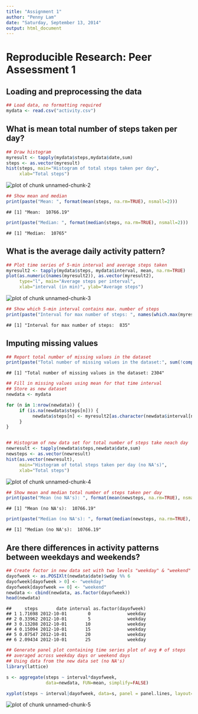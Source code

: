 ```yaml
---
title: "Assignment 1"
author: "Penny Lam"
date: "Saturday, September 13, 2014"
output: html_document
---
```


# Reproducible Research: Peer Assessment 1

## Loading and preprocessing the data

```r
## Load data, no formatting required
mydata <- read.csv("activity.csv")
```


## What is mean total number of steps taken per day?

```r
## Draw histogram
myresult <- tapply(mydata$steps,mydata$date,sum)
steps <- as.vector(myresult)
hist(steps, main="Histogram of total steps taken per day",
     xlab="Total steps")
```

![plot of chunk unnamed-chunk-2](figure/unnamed-chunk-2.png) 

```r
## Show mean and median
print(paste("Mean: ", format(mean(steps, na.rm=TRUE), nsmall=2)))
```

```
## [1] "Mean:  10766.19"
```

```r
print(paste("Median: ", format(median(steps, na.rm=TRUE), nsmall=2)))
```

```
## [1] "Median:  10765"
```

## What is the average daily activity pattern?

```r
## Plot time series of 5-min interval and average steps taken
myresult2 <- tapply(mydata$steps, mydata$interval, mean, na.rm=TRUE)
plot(as.numeric(names(myresult2)), as.vector(myresult2), 
     type="l", main="Average steps per interval", 
     xlab="interval (in min)", ylab="Average steps")
```

![plot of chunk unnamed-chunk-3](figure/unnamed-chunk-3.png) 

```r
## Show which 5-min interval contains max. number of steps
print(paste("Interval for max number of steps: ", names(which.max(myresult2))))
```

```
## [1] "Interval for max number of steps:  835"
```

## Imputing missing values

```r
## Report total number of missing values in the dataset
print(paste("Total number of missing values in the dataset:", sum(!complete.cases(mydata))))
```

```
## [1] "Total number of missing values in the dataset: 2304"
```

```r
## Fill in missing values using mean for that time interval
## Store as new dataset
newdata <- mydata

for (n in 1:nrow(newdata)) {
     if (is.na(newdata$steps[n])) {
          newdata$steps[n] <- myresult2[as.character(newdata$interval[n])]
     }    
}


## Histogram of new data set for total number of steps take neach day
newresult <- tapply(newdata$steps,newdata$date,sum)
newsteps <- as.vector(newresult)
hist(as.vector(newresult), 
     main="Histogram of total steps taken per day (no NA's)",
     xlab="Total steps")
```

![plot of chunk unnamed-chunk-4](figure/unnamed-chunk-4.png) 

```r
## Show mean and median total number of steps taken per day
print(paste("Mean (no NA's): ", format(mean(newsteps, na.rm=TRUE), nsmall=2)))
```

```
## [1] "Mean (no NA's):  10766.19"
```

```r
print(paste("Median (no NA's): ", format(median(newsteps, na.rm=TRUE), nsmall=2)))
```

```
## [1] "Median (no NA's):  10766.19"
```

## Are there differences in activity patterns between weekdays and weekends?

```r
## Create factor in new data set with two levels "weekday" & "weekend"
dayofweek <- as.POSIXlt(newdata$date)$wday %% 6
dayofweek[dayofweek > 0] <- "weekday"
dayofweek[dayofweek == 0] <- "weekend"
newdata <- cbind(newdata, as.factor(dayofweek))
head(newdata)
```

```
##     steps       date interval as.factor(dayofweek)
## 1 1.71698 2012-10-01        0              weekday
## 2 0.33962 2012-10-01        5              weekday
## 3 0.13208 2012-10-01       10              weekday
## 4 0.15094 2012-10-01       15              weekday
## 5 0.07547 2012-10-01       20              weekday
## 6 2.09434 2012-10-01       25              weekday
```

```r
## Generate panel plot containing time series plot of avg # of steps
## averaged across weekday days or weekend days
## Using data from the new data set (no NA's)
library(lattice)

s <- aggregate(steps ~ interval*dayofweek, 
               data=newdata, FUN=mean, simplify=FALSE)

xyplot(steps ~ interval|dayofweek, data=s, panel = panel.lines, layout=c(1,2))
```

![plot of chunk unnamed-chunk-5](figure/unnamed-chunk-5.png) 
